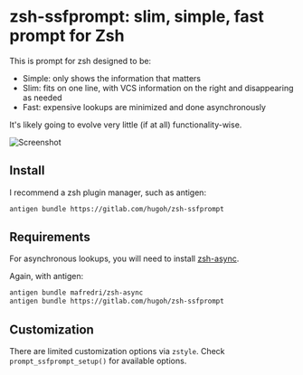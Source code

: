 # zsh-ssfprompt: slim, simple, fast prompt for Zsh

This is prompt for zsh designed to be:
- Simple: only shows the information that matters
- Slim: fits on one line, with VCS information on the right and disappearing as needed
- Fast: expensive lookups are minimized and done asynchronously

It's likely going to evolve very little (if at all) functionality-wise.

![Screenshot](https://gitlab.com/hugoh/zsh-ssfprompt/uploads/e82849c541f86ac0366b202030ccab90/screenshot-zsh-ssfprompt.png)

## Install

I recommend a zsh plugin manager, such as antigen:

```sh
antigen bundle https://gitlab.com/hugoh/zsh-ssfprompt
```

## Requirements

For asynchronous lookups, you will need to install [zsh-async](https://github.com/mafredri/zsh-async).

Again, with antigen:

```sh
antigen bundle mafredri/zsh-async
antigen bundle https://gitlab.com/hugoh/zsh-ssfprompt
```

## Customization

There are limited customization options via `zstyle`. Check `prompt_ssfprompt_setup()` for available options.
